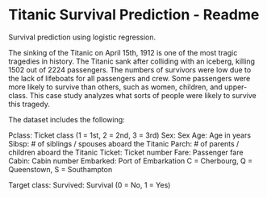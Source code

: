 # Titanic Survival Prediction - Readme

Survival prediction using logistic regression.

The sinking of the Titanic on April 15th, 1912 is one of the most tragic tragedies in history. The Titanic sank after colliding with an iceberg, killing 1502 out of 2224 passengers. The numbers of survivors were low due to the lack of lifeboats for all passengers and crew. Some passengers were more likely to survive than others, such as women, children, and upper-class. This case study analyzes what sorts of people were likely to survive this tragedy. 

The dataset includes the following:

Pclass: Ticket class (1 = 1st, 2 = 2nd, 3 = 3rd)
Sex: Sex
Age: Age in years
Sibsp: # of siblings / spouses aboard the Titanic
Parch: # of parents / children aboard the Titanic
Ticket: Ticket number
Fare: Passenger fare
Cabin: Cabin number
Embarked: Port of Embarkation C = Cherbourg, Q = Queenstown, S = Southampton

Target class: Survived: Survival (0 = No, 1 = Yes)
